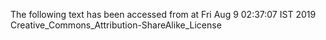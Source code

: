 The following text has been accessed from at Fri Aug 9 02:37:07 IST 2019
Creative_Commons_Attribution-ShareAlike_License
